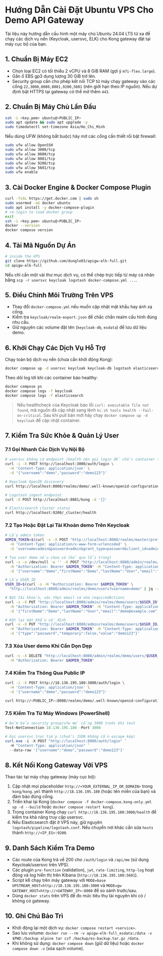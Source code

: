 # Hướng Dẫn Cài Đặt Ubuntu VPS Cho Demo API Gateway

Tài liệu này hướng dẫn cấu hình một máy chủ Ubuntu 24.04 LTS từ xa để chạy các dịch vụ nền (Keycloak, usersvc, ELK) cho Kong gateway đặt tại máy cục bộ của bạn.

## 1. Chuẩn Bị Máy EC2
- Chọn loại EC2 có tối thiểu 2 vCPU và 8 GiB RAM (gợi ý `m7i-flex.large`).
- Gắn ổ EBS gp3 dung lượng 30 GiB trở lên.
- Security group cần cho phép kết nối TCP từ máy chạy gateway vào các cổng `22,3000,8080,8081,9200,5601` (nên giới hạn theo IP nguồn). Nếu dự định bật HTTPS tại gateway có thể mở thêm `443`.

## 2. Chuẩn Bị Máy Chủ Lần Đầu
```bash
ssh -i <key.pem> ubuntu@<PUBLIC_IP>
sudo apt update && sudo apt upgrade -y
sudo timedatectl set-timezone Asia/Ho_Chi_Minh
```
Nếu dùng UFW (không bắt buộc) hãy mở các cổng cần thiết rồi bật firewall:
```bash
sudo ufw allow OpenSSH
sudo ufw allow 3000/tcp
sudo ufw allow 8080/tcp
sudo ufw allow 8081/tcp
sudo ufw allow 9200/tcp
sudo ufw allow 5601/tcp
sudo ufw enable
```

## 3. Cài Docker Engine & Docker Compose Plugin
```bash
curl -fsSL https://get.docker.com | sudo sh
sudo usermod -aG docker ubuntu
sudo apt install -y docker-compose-plugin
# re-login to load docker group
exit
ssh -i <key.pem> ubuntu@<PUBLIC_IP>
docker --version
docker compose version
```

## 4. Tải Mã Nguồn Dự Án
```bash
# inside the VPS
git clone https://github.com/dungle03/apigw-elk-full.git
cd apigw-elk-full
```
Nếu chỉ cần một vài thư mục dịch vụ, có thể chép trực tiếp từ máy cá nhân bằng `scp -r usersvc keycloak logstash docker-compose.yml ...`.

## 5. Điều Chỉnh Môi Trường Trên VPS
- Thay đổi `docker-compose.yml` nếu muốn cập nhật mật khẩu hay ánh xạ cổng.
- Kiểm tra `keycloak/realm-export.json` để chắc chắn realm cấu hình đúng nhu cầu.
- Giữ nguyên các volume đặt tên (`keycloak-db`, `esdata`) để lưu dữ liệu demo.

## 6. Khởi Chạy Các Dịch Vụ Hỗ Trợ
Chạy toàn bộ dịch vụ nền (chưa cần khởi động Kong):
```bash
docker compose up -d usersvc keycloak keycloak-db logstash elasticsearch kibana
```
Theo dõi log tới khi các container báo healthy:
```bash
docker compose ps
docker compose logs -f keycloak
docker compose logs -f elasticsearch
```
> Nếu healthcheck của Keycloak báo lỗi `curl: executable file not found`, mã nguồn đã cập nhật sang lệnh `kc.sh tools health --fail-on-critical`. Sau khi pull bản mới hãy chạy `docker compose up -d keycloak` để cập nhật container.

## 7. Kiểm Tra Sức Khỏe & Quản Lý User

### 7.1 Gọi Nhanh Các Dịch Vụ Nội Bộ
```bash
# usersvc không có endpoint /health nên gọi login để chắc container trả lời
curl -i -X POST http://localhost:3000/auth/login \
  -H 'Content-Type: application/json' \
  -d '{"username":"demo","password":"demo123"}'

# Keycloak OpenID discovery
curl http://localhost:8080/realms/demo/.well-known/openid-configuration

# Logstash ingest endpoint
curl -X POST http://localhost:8081/kong -d '{}'

# Elasticsearch cluster status
curl http://localhost:9200/_cluster/health
```

### 7.2 Tạo Hoặc Đặt Lại Tài Khoản demo Trên Keycloak
```bash
# Lấy admin token
ADMIN_TOKEN=$(curl -s -X POST "http://localhost:8080/realms/master/protocol/openid-connect/token" \
  -H 'Content-Type: application/x-www-form-urlencoded' \
  -d 'username=admin&password=admin&grant_type=password&client_id=admin-cli' | jq -r .access_token)

# Tạo user demo nếu chưa có (bỏ qua lỗi trùng)
curl -s -o /dev/null -w '' -X POST "http://localhost:8080/admin/realms/demo/users" \
  -H "Authorization: Bearer $ADMIN_TOKEN" -H "Content-Type: application/json" \
  -d '{"username":"demo","firstName":"Demo","lastName":"User","email":"demo@example.com","enabled":true}' || true

# Lấy USER_ID
USER_ID=$(curl -s -H "Authorization: Bearer $ADMIN_TOKEN" \
  "http://localhost:8080/admin/realms/demo/users?username=demo" | jq -r '.[0].id')

# Bật tài khoản, xác thực email và xóa requiredActions
curl -s -X PUT "http://localhost:8080/admin/realms/demo/users/$USER_ID" \
  -H "Authorization: Bearer $ADMIN_TOKEN" -H "Content-Type: application/json" \
  -d '{"firstName":"Demo","lastName":"User","email":"demo@example.com","emailVerified":true,"enabled":true,"requiredActions":[]}'

# Đặt lại mật khẩu cố định
curl -s -X PUT "http://localhost:8080/admin/realms/demo/users/$USER_ID/reset-password" \
  -H "Authorization: Bearer $ADMIN_TOKEN" -H "Content-Type: application/json" \
  -d '{"type":"password","temporary":false,"value":"demo123"}'
```

### 7.3 Xóa User demo Khi Cần Dọn Dẹp
```bash
curl -s -X DELETE "http://localhost:8080/admin/realms/demo/users/$USER_ID" \
  -H "Authorization: Bearer $ADMIN_TOKEN"
```

### 7.4 Kiểm Tra Thông Qua Public IP
```bash
curl -i -X POST http://18.136.195.180:3000/auth/login \
  -H 'Content-Type: application/json' \
  -d '{"username":"demo","password":"demo123"}'

curl http://<PUBLIC_IP>:8080/realms/demo/.well-known/openid-configuration
```

### 7.5 Kiểm Tra Từ Máy Windows (PowerShell)
```powershell
# Đảm bảo security group/ufw mở cổng 3000 trước khi test
Test-NetConnection 18.136.195.180 -Port 3000

# Gọi usersvc trực tiếp (chuỗi JSON không cần escape kép)
curl.exe -i -X POST "http://localhost:8000/auth/login" `
  -H "Content-Type: application/json" `
  --data-raw '{"username":"demo","password":"demo123"}'
```

## 8. Kết Nối Kong Gateway Với VPS
Thao tác tại máy chạy gateway (máy cục bộ):
1. Cập nhật mọi placeholder `http://<YOUR_EXTERNAL_IP_OR_DOMAIN>` trong `kong/kong.yml` thành `http://18.136.195.180` (hoặc tên miền của bạn) và đảm bảo đúng cổng.
2. Triển khai lại Kong (`docker compose -f docker-compose.kong-only.yml up -d --build` hoặc `docker compose restart kong`).
3. Trong container Kong chạy `curl http://18.136.195.180:3000/health` để kiểm tra khả năng truy cập usersvc.
4. Nếu Elasticsearch đặt ở VPS này, giữ nguyên `logstash/pipeline/logstash.conf`. Nếu chuyển nơi khác cần sửa `hosts` thành `http://<IP_ES>:9200`.

## 9. Danh Sách Kiểm Tra Demo
- Các route của Kong trả về 200 cho `/auth/login` và `/api/me` (sử dụng Keycloak/usersvc trên VPS).
- Các plugin `pre-function` (validation), `jwt`, `rate-limiting`, `http-log` hoạt động và log hiển thị trên Kibana (`http://18.136.195.180:5601`).
- Script k6 chạy trên máy gateway với `MODE=base UPSTREAM_HOST=http://18.136.195.180:3000` và `MODE=gw GATEWAY_HOST=http://<GATEWAY_IP>:8000` để so sánh trước/sau.
- Dùng `docker stats` trên VPS để đo mức tiêu thụ tài nguyên khi có / không có gateway.

## 10. Ghi Chú Bảo Trì
- Khởi động lại một dịch vụ: `docker compose restart <service>`.
- Sao lưu volume: `docker run --rm -v apigw-elk-full_esdata:/data -v $PWD:/backup alpine tar czf /backup/es-backup.tar.gz /data`.
- Khi không sử dụng: `docker compose down` (giữ dữ liệu) hoặc `docker compose down -v` (xóa sạch volume).
